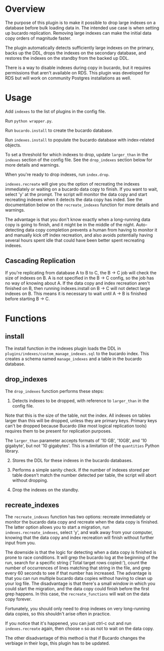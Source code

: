# Overview

The purpose of this plugin is to make it possible to drop large indexes on a
database before bulk loading data in. The intended use case is when setting up
bucardo replication. Removing large indexes can make the initial data copy
orders of magnitude faster.

The plugin automatically detects sufficiently large indexes on the primary,
backs up the DDL, drops the indexes on the secondary database, and restores the
indexes on the standby from the backed up DDL.

There is a way to disable indexes during copy in bucardo, but it requires
permissions that aren't available on RDS. This plugin was developed for RDS but
will work on community Postgres installations as well.

# Usage

Add `indexes` to the list of plugins in the config file.

Run `python wrapper.py`.

Run `bucardo.install` to create the bucardo database.

Run `indexes.install` to populate the bucardo database with index-related
objects.

To set a threshold for which indexes to drop, update `larger_than` in the
`indexes` section of the config file. See the `drop_indexes` section below for
more details and warnings.

When you're ready to drop indexes, run `index.drop`.

`indexes.recreate` will give you the option of recreating the indexes
immediately or waiting on a bucardo data copy to finish. If you want to wait,
select 'y' at the prompt. The script will monitor the data copy and start
recreating indexes when it detects the data copy has inded. See the
documentation below on the `recreate_indexes` function for more details and
warnings.

The advantage is that you don't know exactly when a long-running data copy is
going to finish, and it might be in the middle of the night. Auto-detecting
data copy completion prevents a human from having to monitor it and manually
kick off index recreation, and also avoids potentially having several hours
spent idle that could have been better spent recreating indexes.

## Cascading Replication

If you're replicating from database A to B to C, the B -> C job will check the
size of indexes on B. A is not specified in the B -> C config, so the job has
no way of knowing about A. If the data copy and index recreation aren't
finished on B, then running indexes.install on B -> C will not detect large
indexes on B. This means it is necessary to wait until A -> B is finished
before starting B -> C.

# Functions

## install

The install function in the indexes plugin loads the DDL in
`plugins/indexes/custom_manage_indexes.sql` to the bucardo index. This creates
a schema named `manage_indexes` and a table in the bucardo database.

## drop\_indexes

The `drop_indexes` function performs these steps:

1. Detects indexes to be dropped, with reference to `larger_than` in the config file.

Note that this is the size of the table, not the index. All indexes on tables
larger than this will be dropped, unless they are primary keys. Primary keys
can't be dropped because Bucardo (like most logical replication tools) requires
them to be present for replication purposes.

The `larger_than` parameter accepts formats of '10 GB', '10GB', and '10
gigabyte', but not '10 gigabytes'. This is a limitation of the `quantities`
Python library.

2. Stores the DDL for these indexes in the bucardo databases.

3. Performs a simple sanity check. If the number of indexes stored per table
doesn't match the number detected per table, the script will abort without
dropping.

4. Drop the indexes on the standby.

## recreate\_indexes

The `recreate_indexes` function has two options: recreate immediately or
monitor the bucardo data copy and recreate when the data copy is finished. The
latter option allows you to start a migration, run `indexes.recreate_indexes`,
select 'y', and walk away from your computer, knowing that the data copy and
index recreation will finish without further input from you.

The downside is that the logic for detecting when a data copy is finished is
prone to race conditions. It will grep the bucardo log at the beginning of the
run, search for a specific string ('Total target rows copied:'), count the
number of occurrences of lines matching that string in the file, and grep every
60 seconds to see if that number has increased. The advantage is that you can
run multiple bucardo data copies without having to clean up your log file. The
disadvantage is that there's a small window in which you could start the
migration, and the data copy could finish before the first grep happens. In
this case, the `recreate_functions` will wait on the data copy forever.

Fortunately, you should only need to drop indexes on very long-running data
copies, so this shouldn't arise often in practice.

If you notice that it's happened, you can just ctrl-c out and run
`indexes.recreate` again, then choose `n` so as not to wait on the data copy.

The other disadvantage of this method is that if Bucardo changes the verbiage
in their logs, this plugin has to be updated.
